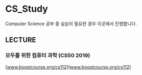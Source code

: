 # CS_Study

Computer Science 공부 중 실습이 필요한 경우 이곳에서 진행합니다.

## LECTURE

### 모두를 위한 컴퓨터 과학 (CS50 2019)

[www.boostcourse.org/cs112](www.boostcourse.org/cs112)
